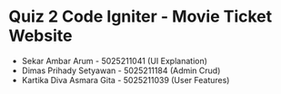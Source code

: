 # Quiz 2 Code Igniter - Movie Ticket Website

- Sekar Ambar Arum - 5025211041 (UI Explanation)
- Dimas Prihady Setyawan - 5025211184 (Admin Crud)
- Kartika Diva Asmara Gita - 5025211039 (User Features)
